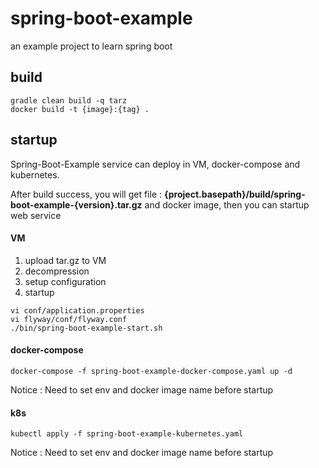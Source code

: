 # spring-boot-example
an example project to learn spring boot

## build
```
gradle clean build -q tarz
docker build -t {image}:{tag} .
```


## startup

Spring-Boot-Example service can deploy in VM, docker-compose and kubernetes.

After build success, you will get file : **{project.basepath}/build/spring-boot-example-{version}.tar.gz** and docker image, then you can startup web service

#### VM

1. upload tar.gz to VM
2. decompression
3. setup configuration
4. startup
```
vi conf/application.properties
vi flyway/conf/flyway.conf
./bin/spring-boot-example-start.sh
```

#### docker-compose
```
docker-compose -f spring-boot-example-docker-compose.yaml up -d
```
Notice : Need to set env and docker image name before startup

#### k8s

```
kubectl apply -f spring-boot-example-kubernetes.yaml
```

Notice : Need to set env and docker image name before startup